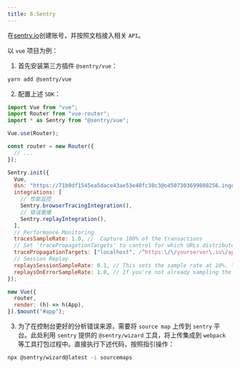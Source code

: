 ```yaml
---
title: 6.Sentry
---
```


在[sentry.io](https://sentry.io/)创建账号，并按照文档接入相关 `API`。

以 `vue` 项目为例：

1. 首先安装第三方插件 `@sentry/vue`：

```bash
yarn add @sentry/vue
```

2. 配置上述 `SDK`：

```js
import Vue from "vue";
import Router from "vue-router";
import * as Sentry from "@sentry/vue";

Vue.use(Router);

const router = new Router({
  // ...
});

Sentry.init({
  Vue,
  dsn: "https://71b9df1545ea5dace43ae53e40fc38c3@o4507303699808256.ingest.us.sentry.io/4507304161705984",
  integrations: [
    // 性能监控
    Sentry.browserTracingIntegration(),
    // 错误重播
    Sentry.replayIntegration(),
  ],
  // Performance Monitoring
  tracesSampleRate: 1.0, //  Capture 100% of the transactions
  // Set 'tracePropagationTargets' to control for which URLs distributed tracing should be enabled
  tracePropagationTargets: ["localhost", /^https:\/\/yourserver\.io\/api/],
  // Session Replay
  replaysSessionSampleRate: 0.1, // This sets the sample rate at 10%. You may want to change it to 100% while in development and then sample at a lower rate in production.
  replaysOnErrorSampleRate: 1.0, // If you're not already sampling the entire session, change the sample rate to 100% when sampling sessions where errors occur.
});

new Vue({
  router,
  render: (h) => h(App),
}).$mount("#app");
```

3. 为了在控制台更好的分析错误来源，需要将 `source map` 上传到 `sentry` 平台。此处利用 `sentry` 提供的 `@sentry/wizard` 工具，将上传集成到 `webpack` 等工具打包过程中。直接执行下述代码，按照指引操作：

```bash
npx @sentry/wizard@latest -i sourcemaps
```
